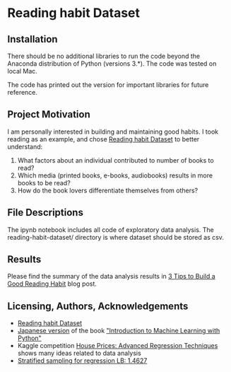# Reading habit Dataset

## Installation

There should be no additional libraries to run the code beyond the Anaconda distribution of Python (versions 3.\*). The code was tested on local Mac.

The code has printed out the version for important libraries for future reference.

## Project Motivation

I am personally interested in building and maintaining good habits. I took reading as an example, and chose [Reading habit Dataset](https://www.kaggle.com/vipulgote4/reading-habit-dataset) to better understand:

1. What factors about an individual contributed to number of books to read?
2. Which media (printed books, e-books, audiobooks) results in more books to be read?
3. How do the book lovers differentiate themselves from others?

## File Descriptions

The ipynb notebook includes all code of exploratory data analysis. The reading-habit-dataset/ directory is where dataset should be stored as csv.

## Results

Please find the summary of the data analysis results in [3 Tips to Build a Good Reading Habit](https://kazuhirokomoda.medium.com/3-tips-to-build-a-good-reading-habit-299b9e61529f) blog post.

## Licensing, Authors, Acknowledgements

- [Reading habit Dataset](https://www.kaggle.com/vipulgote4/reading-habit-dataset)
- [Japanese version](https://www.oreilly.co.jp/books/9784873117980/) of the book ["Introduction to Machine Learning with Python"](https://www.oreilly.com/library/view/introduction-to-machine/9781449369880/)
- Kaggle competition [House Prices: Advanced Regression Techniques](https://www.kaggle.com/c/house-prices-advanced-regression-techniques#description) shows many ideas related to data analysis
- [Stratified sampling for regression LB: 1.4627](https://www.kaggle.com/youhanlee/stratified-sampling-for-regression-lb-1-4627)
